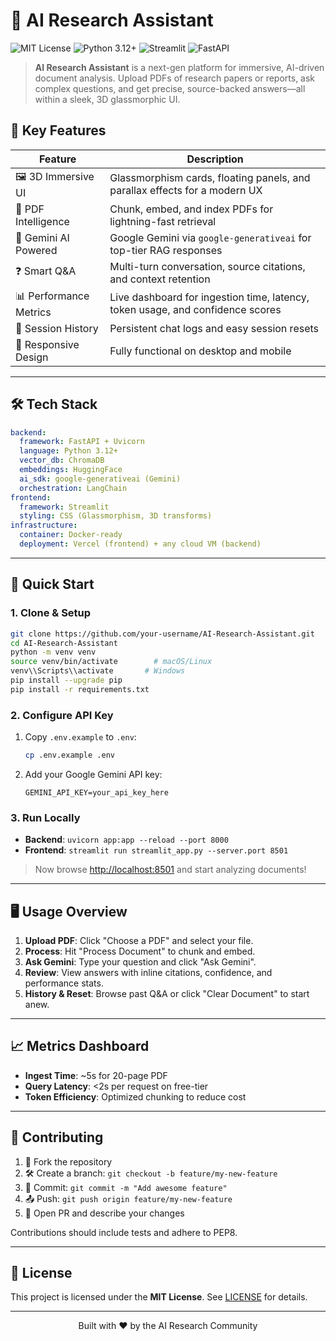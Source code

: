 # 🚀 AI Research Assistant

![MIT License](https://img.shields.io/badge/License-MIT-green.svg) ![Python 3.12+](https://img.shields.io/badge/Python-3.12%2B-blue.svg) ![Streamlit](https://img.shields.io/badge/Frontend-Streamlit-orange.svg) ![FastAPI](https://img.shields.io/badge/Backend-FastAPI-lightgrey.svg)

> **AI Research Assistant** is a next-gen platform for immersive, AI-driven document analysis. Upload PDFs of research papers or reports, ask complex questions, and get precise, source-backed answers—all within a sleek, 3D glassmorphic UI.


## 🌟 Key Features

| Feature                | Description                                                                    |
| ---------------------- | ------------------------------------------------------------------------------ |
| 🖼️ 3D Immersive UI    | Glassmorphism cards, floating panels, and parallax effects for a modern UX     |
| 📄 PDF Intelligence    | Chunk, embed, and index PDFs for lightning-fast retrieval                      |
| 🤖 Gemini AI Powered   | Google Gemini via `google-generativeai` for top-tier RAG responses             |
| ❓ Smart Q\&A           | Multi-turn conversation, source citations, and context retention               |
| 📊 Performance Metrics | Live dashboard for ingestion time, latency, token usage, and confidence scores |
| 🔄 Session History     | Persistent chat logs and easy session resets                                   |
| 📱 Responsive Design   | Fully functional on desktop and mobile                                         |

---

## 🛠️ Tech Stack

```yaml
backend:
  framework: FastAPI + Uvicorn
  language: Python 3.12+
  vector_db: ChromaDB
  embeddings: HuggingFace
  ai_sdk: google-generativeai (Gemini)
  orchestration: LangChain
frontend:
  framework: Streamlit
  styling: CSS (Glassmorphism, 3D transforms)
infrastructure:
  container: Docker-ready
  deployment: Vercel (frontend) + any cloud VM (backend)
```

---

## 🚀 Quick Start

### 1. Clone & Setup

```bash
git clone https://github.com/your-username/AI-Research-Assistant.git
cd AI-Research-Assistant
python -m venv venv
source venv/bin/activate        # macOS/Linux
venv\\Scripts\\activate       # Windows
pip install --upgrade pip
pip install -r requirements.txt
```

### 2. Configure API Key

1. Copy `.env.example` to `.env`:

   ```bash
   cp .env.example .env
   ```
2. Add your Google Gemini API key:

   ```dotenv
   GEMINI_API_KEY=your_api_key_here
   ```

### 3. Run Locally

* **Backend**: `uvicorn app:app --reload --port 8000`
* **Frontend**: `streamlit run streamlit_app.py --server.port 8501`

> Now browse [http://localhost:8501](http://localhost:8501) and start analyzing documents!

---

## 🖥️ Usage Overview

1. **Upload PDF**: Click "Choose a PDF" and select your file.
2. **Process**: Hit "Process Document" to chunk and embed.
3. **Ask Gemini**: Type your question and click "Ask Gemini".
4. **Review**: View answers with inline citations, confidence, and performance stats.
5. **History & Reset**: Browse past Q\&A or click "Clear Document" to start anew.

---

## 📈 Metrics Dashboard

* **Ingest Time**: \~5s for 20-page PDF
* **Query Latency**: <2s per request on free-tier
* **Token Efficiency**: Optimized chunking to reduce cost

---

## 🤝 Contributing

1. 🌱 Fork the repository
2. 🛠️ Create a branch: `git checkout -b feature/my-new-feature`
3. 📝 Commit: `git commit -m "Add awesome feature"`
4. 📤 Push: `git push origin feature/my-new-feature`
5. 🔀 Open PR and describe your changes

Contributions should include tests and adhere to PEP8.

---

## 📜 License

This project is licensed under the **MIT License**. See [LICENSE](LICENSE) for details.

---

<p align="center">Built with ❤️ by the AI Research Community</p>
